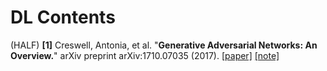 # DL Contents

(HALF) **[1]** Creswell, Antonia, et al. "**Generative Adversarial Networks: An Overview.**" arXiv preprint arXiv:1710.07035 (2017). [[paper]](https://arxiv.org/abs/1710.07035) [[note]](https://github.com/txzhao/Paper-Notes/blob/master/DL/GANs-overview.md)

